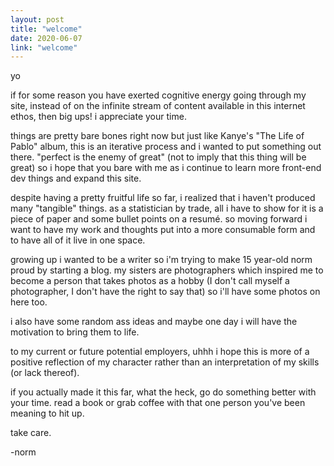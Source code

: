 ```yaml
---
layout: post
title: "welcome"
date: 2020-06-07
link: "welcome"
---
```


yo

if for some reason you have exerted cognitive energy going through my site, instead of on the infinite stream of content available in this internet ethos, then big ups! i appreciate your time.

things are pretty bare bones right now but just like Kanye's "The Life of Pablo" album, this is an iterative process and i wanted to put something out there. "perfect is the enemy of great" (not to imply that this thing will be great) so i hope that you bare with me as i continue to learn more front-end dev things and expand this site.

despite having a pretty fruitful life so far, i realized that i haven't produced many "tangible" things. as a statistician by trade, all i have to show for it is a piece of paper and some bullet points on a resumé. so moving forward i want to have my work and thoughts put into a more consumable form and to have all of it live in one space.

growing up i wanted to be a writer so i'm trying to make 15 year-old norm proud by starting a blog. my sisters are photographers which inspired me to become a person that takes photos as a hobby (I don't call myself a photographer, I don't have the right to say that) so i'll have some photos on here too.

i also have some random ass ideas and maybe one day i will have the motivation to bring them to life.

to my current or future potential employers, uhhh i hope this is more of a positive reflection of my character rather than an interpretation of my skills (or lack thereof).

if you actually made it this far, what the heck, go do something better with your time. read a book or grab coffee with that one person you've been meaning to hit up.

take care.

-norm
